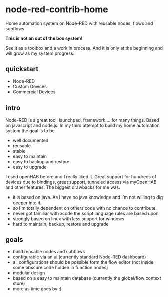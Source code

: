 # node-red-contrib-home
Home automation system on Node-RED with reusable nodes, flows and subflows

**This is not an out of the box system!** 

See it as a toolbox and a work in process. And it is only at the beginning and will grow as my system progress.

## quickstart

- Node-RED
- Custom Devices
- Commercial Devices

## intro
Node-RED is a great tool, launchpad, framework ... for many things. Based on javascript and node.js. In my third attempt to build my home automation system the goal is to be

- well documented
- reusable
- stable
- easy to maintain
- easy to backup and restore
- easy to upgrade

I used openHAB before and I really liked it. Great support for hundreds of devices due to bindings, great support, tunneled access via myOpenHAB and other features. The biggest drawbacks for me was:

- it is based on java. As I have no java knowledge and I'm not willing to dig deeper into it.
- so I'm totally dependent on others code with no chance to contribute.
- never got familiar with xcode the script language rules are based upon
- strongly based on linux with less support for windows
- hard to maintain, backup, restore and upgrade

## goals

- build reusable nodes and subflows
- configurable via an ui (currently standard Node-RED dashboard)
- all configurations should be possible form the flow editor (not inside some obscure code hidden in function nodes)
- modular design
- based on a easy to maintain database (currently the global/flow context store)
- more as time goes by ;)